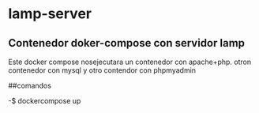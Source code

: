 # lamp-server

## Contenedor doker-compose con servidor lamp

Este docker compose nosejecutara un contenedor con  apache+php. otron contenedor con mysql y otro contendor con phpmyadmin

##comandos

-$ dockercompose up

